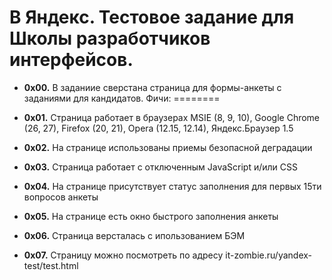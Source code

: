 В Яндекс.
Тестовое задание для Школы разработчиков интерфейсов.
========

* **0x00.** 
В заданиие сверстана страница для формы-анкеты с заданиями для кандидатов.
Фичи:
========
* **0x01.**  Страница работает в браузерах  MSIE (8, 9, 10), Google Chrome (26, 27), Firefox (20, 21), Opera (12.15, 12.14), Яндекс.Браузер 1.5

* **0x02.** На странице использованы приемы безопасной деградации

* **0x03.** Страница работает с отключенным JavaScript и/или CSS

* **0x04.** На странице присутствует статус заполнения для первых 15ти вопросов анкеты

* **0x05.** На странице есть окно быстрого заполнения анкеты

* **0x06.** Страница версталась с ипользованием БЭМ

* **0x07.** Страницу можно посмотреть по адресу it-zombie.ru/yandex-test/test.html
